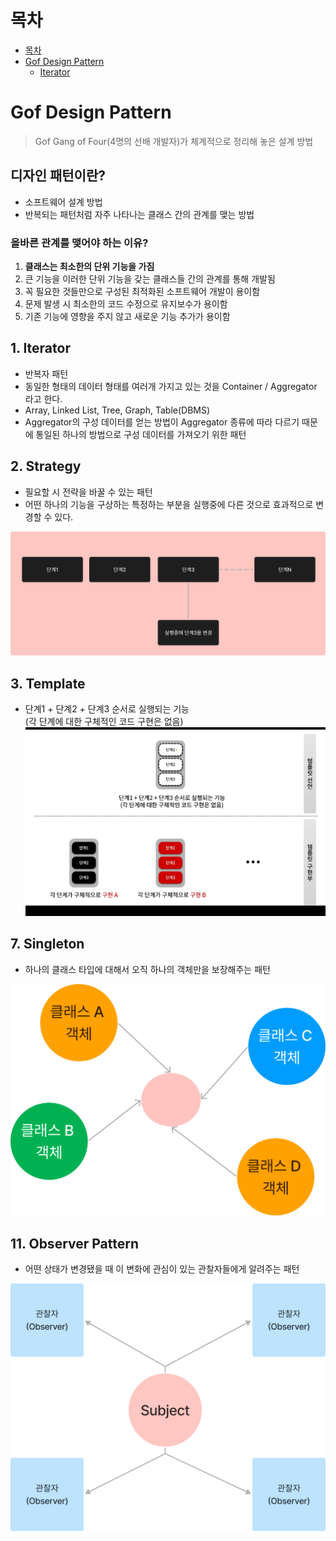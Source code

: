 # 목차
- [목차](#목차)
- [Gof Design Pattern](#gof-design-pattern)
  - [Iterator](#iterator)

# Gof Design Pattern
> Gof
> Gang of Four(4명의 선배 개발자)가 체계적으로 정리해 놓은 설계 방법

## 디자인 패턴이란?
- 소프트웨어 설계 방법
- 반복되는 패턴처럼 자주 나타나는 클래스 간의 관계를 맺는 방법

### 올바른 관계를 맺어야 하는 이유?
1. **클래스는 최소한의 단위 기능을 가짐**
2. 큰 기능을 이러한 단위 기능을 갖는 클래스들 간의 관계를 통해 개발됨
3. 꼭 필요한 것들만으로 구성된 최적화된 소프트웨어 개발이 용이함
4. 문제 발생 시 최소한의 코드 수정으로 유지보수가 용이함
5. 기존 기능에 영향을 주지 않고 새로운 기능 추가가 용이함

## 1. Iterator
- 반복자 패턴
- 동일한 형태의 데이터 형태를 여러개 가지고 있는 것을 Container / Aggregator 라고 한다.
- Array, Linked List, Tree, Graph, Table(DBMS) 
- Aggregator의 구성 데이터를 얻는 방법이 Aggregator 종류에 따라 다르기 때문에 통일된 하나의 방법으로 구성 데이터를 가져오기 위한 패턴

## 2. Strategy
- 필요할 시 전략을 바꿀 수 있는 패턴
- 어떤 하나의 기능을 구상하는 특정하는 부분을 실행중에 다른 것으로 효과적으로 변경할 수 있다.

<img src="asset/20220907232759.png" width="600" style="text-align:center">

## 3. Template 
- 단계1 + 단계2 + 단계3 순서로 실행되는 기능
  <br> (각 단계에 대한 구체적인 코드 구현은 없음)
![img.png](asset/202211083223.png)


## 7. Singleton
- 하나의 클래스 타입에 대해서 오직 하나의 객체만을 보장해주는 패턴
<img src="asset/img.png" width="600" style="text-align:center">

## 11. Observer Pattern
- 어떤 상태가 변경됐을 때 이 변화에 관심이 있는 관찰자들에게 알려주는 패턴
<img src="asset/20220910215143.png" width="600" style="text-align:center">

